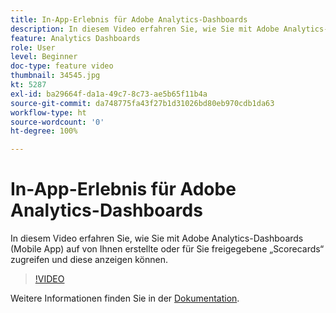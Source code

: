```yaml
---
title: In-App-Erlebnis für Adobe Analytics-Dashboards
description: In diesem Video erfahren Sie, wie Sie mit Adobe Analytics-Dashboards (Mobile App) auf von Ihnen erstellte oder für Sie freigegebene „Scorecards“ zugreifen und diese anzeigen können.
feature: Analytics Dashboards
role: User
level: Beginner
doc-type: feature video
thumbnail: 34545.jpg
kt: 5287
exl-id: ba29664f-da1a-49c7-8c73-ae5b65f11b4a
source-git-commit: da748775fa43f27b1d31026bd80eb970cdb1da63
workflow-type: ht
source-wordcount: '0'
ht-degree: 100%

---
```


# In-App-Erlebnis für Adobe Analytics-Dashboards

In diesem Video erfahren Sie, wie Sie mit Adobe Analytics-Dashboards (Mobile App) auf von Ihnen erstellte oder für Sie freigegebene „Scorecards“ zugreifen und diese anzeigen können.

>[!VIDEO](https://video.tv.adobe.com/v/34545/?quality=12)

Weitere Informationen finden Sie in der [Dokumentation](https://experienceleague.adobe.com/docs/analytics/analyze/mobapp/home.html?lang=de).
